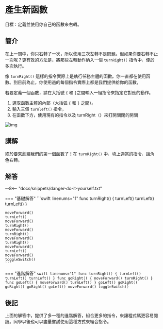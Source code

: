 # 產生新函數

目標：定義並使用你自己的函數來右轉。

## 簡介

在上一關中，你只右轉了一次，所以使用三次左轉不是問題。但如果你要右轉不止一次呢？更有效的方法是，將那些左轉動作納入一個 `turnRight()` 指令中，便於多次執行。

像 `turnRight()` 這樣的指令實際上是執行任務主體的函數。你一直都在使用函數。到目前為止，你使用過的每個指令實際上都是我們提供給你的函數，

若要定義一個函數，請在大括號 `{` 和 `}`之間輸入一組指令來指定它對應的動作。

1. 選取函數主體的內部（大括弧 `{` 和 `}` 之間）。
2. 輸入三個 `turnleft()` 指令，
3. 在函數下方，使用現有的指令以及 turnRight（）來打開關閉的開關

![img](https://imagedelivery.net/cdkaXPuFls5qlrh3GM4hfA/0959f3d1-b938-4bb6-7470-65b60acce300/public)

## 講解

終於要來創建我們的第一個函數了！在 `turnRight()` 中，填上適當的指令，讓角色右轉。

## 解答

--8<-- "docs/snippets/danger-do-it-yourself.txt"

<!-- prettier-ignore-start -->
=== "基礎解答"
    ```swift linenums="1"
    func turnRight() {
        turnLeft()
        turnLeft()
        turnLeft()
    }

    moveForward()
    turnLeft()
    moveForward()
    turnRight()
    moveForward()
    turnRight()
    moveForward()
    turnRight()
    moveForward()
    turnLeft()
    moveForward()
    toggleSwitch()
    ```
=== "進階解答"
    ```swift linenums="1"
    func turnRight() {
        turnLeft()
        turnLeft()
        turnLeft()
    }
    func goRight() {
        moveForward()
        turnRight()
    }
    func goLeft() {
        moveForward()
        turnLeft()
    }
    goLeft()
    goRight()
    goRight()
    goRight()
    goLeft()
    moveForward()
    toggleSwitch()
    ```
<!-- prettier-ignore-end -->

## 後記

上面的解答中，提供了多一種的進階解答，組合更多的指令，來讓程式碼更容易閱讀。同學以後也可以盡量嘗試使用這種方式來組合指令。

